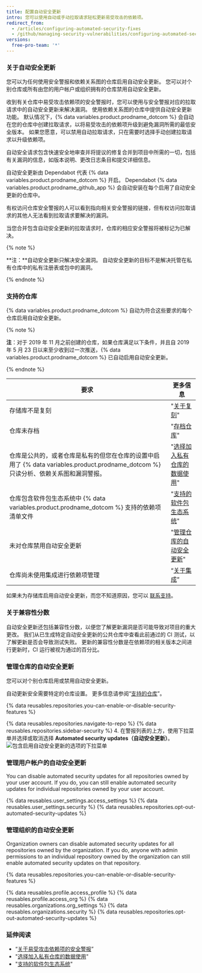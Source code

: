 ```yaml
---
title: 配置自动安全更新
intro: 您可以使用自动或手动拉取请求轻松更新易受攻击的依赖项。
redirect_from:
  - /articles/configuring-automated-security-fixes
  - /github/managing-security-vulnerabilities/configuring-automated-security-fixes
versions:
  free-pro-team: '*'
---
```


### 关于自动安全更新

您可以为任何使用安全警报和依赖关系图的仓库启用自动安全更新。 您可以对个别仓库或所有由您的用户帐户或组织拥有的仓库禁用自动安全更新。

收到有关仓库中易受攻击依赖项的安全警报时，您可以使用与安全警报对应的拉取请求中的自动安全更新来解决漏洞。 使用依赖关系图的仓库中提供自动安全更新功能。 默认情况下，{% data variables.product.prodname_dotcom %} 会自动在您的仓库中创建拉取请求，以将易受攻击的依赖项升级到避免漏洞所需的最低安全版本。 如果您愿意，可以禁用自动拉取请求，只在需要时选择手动创建拉取请求以升级依赖项。

自动安全请求包含快速安全地审查并将提议的修复合并到项目中所需的一切，包括有关漏洞的信息，如版本说明、更改日志条目和提交详细信息。

自动安全更新由 Dependabot 代表 {% data variables.product.prodname_dotcom %} 开启。 Dependabot {% data variables.product.prodname_github_app %} 会自动安装在每个启用了自动安全更新的仓库中。

有权访问仓库安全警报的人可以看到指向相关安全警报的链接，但有权访问拉取请求的其他人无法看到拉取请求要解决的漏洞。

当您合并包含自动安全更新的拉取请求时，仓库的相应安全警报将被标记为已解决。

{% note %}

**注：**自动安全更新只解决安全漏洞。 自动安全更新的目标不是解决托管在私有仓库中的私有注册表或包中的漏洞。

{% endnote %}

### 支持的仓库

{% data variables.product.prodname_dotcom %} 自动为符合这些要求的每个仓库启用自动安全更新。

{% note %}

**注**：对于 2019 年 11 月之前创建的仓库，如果仓库满足以下条件，并且自 2019 年 5 月 23 日以来至少收到过一次推送，{% data variables.product.prodname_dotcom %} 已自动启用自动安全更新。

{% endnote %}

| 要求                                                                                             | 更多信息                                                                                                                                                                                        |
| ---------------------------------------------------------------------------------------------- | ------------------------------------------------------------------------------------------------------------------------------------------------------------------------------------------- |
| 存储库不是复刻                                                                                        | "[关于复刻](/github/collaborating-with-issues-and-pull-requests/about-forks)"                                                                                                                   |
| 仓库未存档                                                                                          | "[存档仓库](/github/creating-cloning-and-archiving-repositories/archiving-repositories)"                                                                                                        |
| 仓库是公共的，或者仓库是私有的但您在仓库的设置中启用了 {% data variables.product.prodname_dotcom %} 只读分析、依赖关系图和漏洞警报。 | "[选择加入私有仓库的数据使用](/github/understanding-how-github-uses-and-protects-your-data/opting-into-or-out-of-data-use-for-your-private-repository#opting-into-data-use-for-your-private-repository)" |
| 仓库包含软件包生态系统中 {% data variables.product.prodname_dotcom %} 支持的依赖项清单文件                      | "[支持的软件包生态系统](/github/visualizing-repository-data-with-graphs/listing-the-packages-that-a-repository-depends-on#supported-package-ecosystems)"                                              |
| 未对仓库禁用自动安全更新                                                                                   | "[管理仓库的自动安全更新](#managing-automated-security-updates-for-your-repository)"                                                                                                                   |
| 仓库尚未使用集成进行依赖项管理                                                                                | “[关于集成](/github/customizing-your-github-workflow/about-integrations)”                                                                                                                       |

如果未为存储库启用自动安全更新，而您不知道原因，您可以 [联系支持](https://support.github.com/contact)。

### 关于兼容性分数

自动安全更新还包括兼容性分数，以便您了解更新漏洞是否可能导致对项目的重大更改。 我们从已生成特定自动安全更新的公共仓库中查看此前通过的 CI 测试，以了解更新是否会导致测试失败。 更新的兼容性分数是在依赖项的相关版本之间进行更新时，CI 运行被视为通过的百分比。

### 管理仓库的自动安全更新

您可以对个别仓库启用或禁用自动安全更新。

自动更新安全需要特定的仓库设置。 更多信息请参阅“[支持的仓库](#supported-repositories)”。

{% data reusables.repositories.you-can-enable-or-disable-security-features %}

{% data reusables.repositories.navigate-to-repo %}
{% data reusables.repositories.sidebar-security %}
4. 在警报列表的上方，使用下拉菜单并选择或取消选择 **Automated security updates（自动安全更新）**。 ![包含启用自动安全更新的选项的下拉菜单](/assets/images/help/repository/enable-automated-security-updates-drop-down.png)

### 管理用户帐户的自动安全更新

You can disable automated security updates for all repositories owned by your user account. If you do, you can still enable automated security updates for individual repositories owned by your user account.

{% data reusables.user_settings.access_settings %}
{% data reusables.user_settings.security %}
{% data reusables.repositories.opt-out-automated-security-updates %}

### 管理组织的自动安全更新

Organization owners can disable automated security updates for all repositories owned by the organization. If you do, anyone with admin permissions to an individual repository owned by the organization can still enable automated security updates on that repository.

{% data reusables.repositories.you-can-enable-or-disable-security-features %}

{% data reusables.profile.access_profile %}
{% data reusables.profile.access_org %}
{% data reusables.organizations.org_settings %}
{% data reusables.organizations.security %}
{% data reusables.repositories.opt-out-automated-security-updates %}

### 延伸阅读

- “[关于易受攻击依赖项的安全警报](/articles/about-security-alerts-for-vulnerable-dependencies)”
- "[选择加入私有仓库的数据使用](/github/understanding-how-github-uses-and-protects-your-data/opting-into-or-out-of-data-use-for-your-private-repository#opting-into-data-use-for-your-private-repository)"
- "[支持的软件包生态系统](/github/visualizing-repository-data-with-graphs/listing-the-packages-that-a-repository-depends-on#supported-package-ecosystems)"
